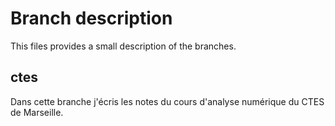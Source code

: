 # Branch description

This files provides a small description of the branches.

## ctes

Dans cette branche j'écris les notes du cours d'analyse numérique du CTES de Marseille.

